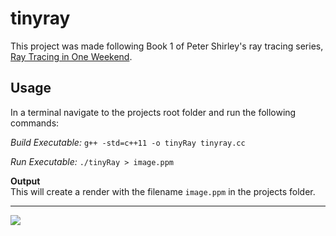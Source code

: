 # tinyray

This project was made following Book 1 of Peter Shirley's ray tracing series, [Ray Tracing in One Weekend](https://raytracing.github.io/books/RayTracingInOneWeekend.html). 

## Usage
In a terminal navigate to the projects root folder and run the following commands:

*Build Executable:*
`g++ -std=c++11 -o tinyRay tinyray.cc` 

*Run Executable:* `./tinyRay > image.ppm`

**Output**  
This will create a render with the filename `image.ppm` in the projects folder.

---

<img src="./assets/image.jpeg">